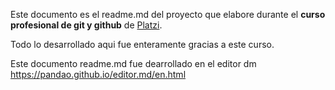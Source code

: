 Este documento es el readme.md del proyecto que elabore durante el **curso profesional de git y github** de [Platzi](https://platzi.com/clases/git-github/).

Todo lo desarrollado aqui fue enteramente gracias a este curso.

Este documento readme.md fue dearrollado en el editor dm https://pandao.github.io/editor.md/en.html
